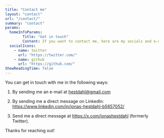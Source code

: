 ```yaml
---
title: "Contact me"
layout: "contact"
url: "/contact/"
summary: "contact"
params:
  homeInfoParams:
        Title: "Get in touch"
        Content: If you want to contact me, here are my socials and e-mail.
  socialIcons:
    - name: twitter
      url: "https://twitter.com/"
    - name: github
      url: "https://github.com/"
ShowReadingTime: false
---
```


You can get in touch with me in the following ways: 

1. By sending me an e-mail at hestdahl@gmail.com

2. By sending me a direct message on LinkedIn: https://www.linkedin.com/in/jonas-hestdahl-b5657052/

3. Send me a direct message at https://x.com/jonashestdahl (formerly Twitter).

Thanks for reaching out!



